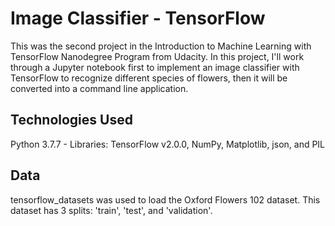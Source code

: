 # Image Classifier - TensorFlow
This was the second project in the Introduction to Machine Learning with TensorFlow Nanodegree Program from Udacity. In this project, I'll work through a Jupyter notebook first to implement an image classifier with TensorFlow to recognize different species of flowers, then it will be converted into a command line application.

## Technologies Used
Python 3.7.7 - Libraries: TensorFlow v2.0.0, NumPy, Matplotlib, json, and PIL

## Data
tensorflow_datasets was used to load the Oxford Flowers 102 dataset. This dataset has 3 splits: 'train', 'test', and 'validation'.

